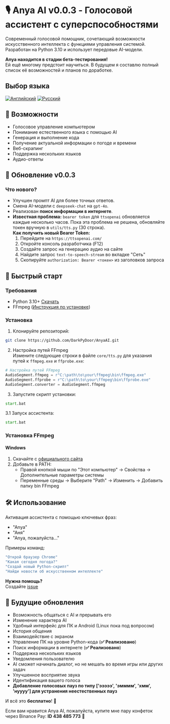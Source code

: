 # 🎙️ Anya AI v0.0.3 - Голосовой ассистент с суперспособностями

Современный голосовой помощник, сочетающий возможности искусственного интеллекта с функциями управления системой. Разработан на Python 3.10 и использует передовые AI-модели.

**Anya находится в стадии бета-тестирования!**\
Ей ещё многому предстоит научиться. В будущем я составлю полный список её возможностей и планов по доработке.

## Выбор языка
[![Английский](https://img.shields.io/badge/Язык-Английский-blue)](README.md)
[![Русский](https://img.shields.io/badge/Язык-Русский-red)](README_ru.md)

## 🌟 Возможности

- Голосовое управление компьютером
- Понимание естественного языка с помощью AI
- Генерация и выполнение кода
- Получение актуальной информации о погоде и времени
- Веб-скрапинг
- Поддержка нескольких языков
- Аудио-ответы

## 🔄 Обновление v0.0.3

### Что нового?
- Улучшен промпт AI для более точных ответов.
- Смена AI-модели с `deepseek-chat` на `gpt-4o`.
- Реализован **поиск информации в интернете**.
- **Известная проблема:** `bearer token` для `ttsopenai` обновляется каждые несколько часов. Пока эта проблема не решена, обновляйте токен вручную в `utils/tts.py` (30 строка).\
  **Как получить новый Bearer Token:**
  1. Перейдите на `https://ttsopenai.com/`
  2. Откройте консоль разработчика (F12)
  3. Создайте запрос на генерацию аудио на сайте
  4. Найдите запрос `text-to-speech-stream` во вкладке "Сеть"
  5. Скопируйте `authorization: Bearer <токен>` из заголовков запроса

## 🚀 Быстрый старт

### Требования

- Python 3.10+ [Скачать](https://www.python.org/downloads/)
- FFmpeg ([Инструкция по установке](#-установка-ffmpeg))

### Установка

1. Клонируйте репозиторий:

```bash
git clone https://github.com/DarkPyDoor/AnyaAI.git
```

2. Настройка путей FFmpeg\
   Измените следующие строки в файле `core/tts.py` для указания путей к `ffmpeg.exe` и `ffprobe.exe`:

```python
# Настройка путей FFmpeg
AudioSegment.ffmpeg = r"C:\path\to\your\ffmpeg\bin\ffmpeg.exe"
AudioSegment.ffprobe = r"C:\path\to\your\ffmpeg\bin\ffprobe.exe"
AudioSegment.converter = AudioSegment.ffmpeg
```

3. Запустите скрипт установки:

```bat
start.bat
```

3.1 Запуск ассистента:

```bat
start.bat
```

### Установка FFmpeg

#### Windows

1. Скачайте с [официального сайта](https://ffmpeg.org/download.html#build-windows)
2. Добавьте в PATH:
   - Правой кнопкой мыши по "Этот компьютер" → Свойства → Дополнительные параметры системы
   - Переменные среды → Выберите "Path" → Изменить → Добавить папку bin FFmpeg

## 🛠️ Использование

Активация ассистента с помощью ключевых фраз:

- "Anya"
- "Аня"
- "Anya, пожалуйста..."

Примеры команд:

```bash
"Открой браузер Chrome"
"Какая сегодня погода?"
"Создай новый Python-скрипт"
"Найди новости об искусственном интеллекте"
```

**Нужна помощь?**\
Создайте [issue](https://github.com/DarkPyDoor/AnyaAI/issues)

## 🔮 Будущие обновления
- Возможность общаться с AI и прерывать его
- Изменение характера AI
- Удобный интерфейс для ПК и Android (Linux пока под вопросом)
- История общения
- Взаимодействие с экраном
- Управление ПК на уровне Python-кода (**✅ Реализовано**)
- Поиск информации в интернете (**✅ Реализовано**)
- Поддержка нескольких языков
- Уведомления пользователю
- AI сможет начинать диалог, но не мешать во время игры или других задач
- Улучшенное восприятие звука
- Идентификация вашего голоса
- **Добавление голосовых пауз по типу ['эээээ', 'эмммм', 'хмм', 'нуууу'] для устранения неестественных пауз**

И всё это **бесплатно**! 🎉

Если вам нравится Anya AI, пожалуйста, купите мне пару конфеток через Binance Pay: **ID 438 485 773** 🍬

